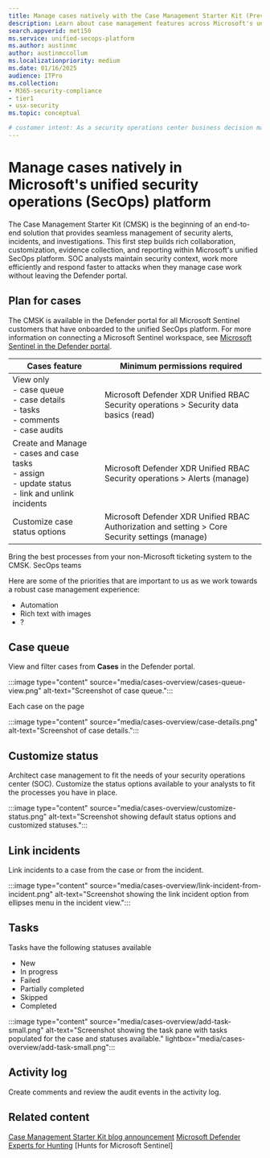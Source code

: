 ```yaml
---
title: Manage cases natively with the Case Management Starter Kit (Preview)
description: Learn about case management features across Microsoft's unified security operations (SecOps) platform.
search.appverid: met150
ms.service: unified-secops-platform
ms.author: austinmc
author: austinmccollum
ms.localizationpriority: medium
ms.date: 01/16/2025
audience: ITPro
ms.collection:
- M365-security-compliance
- tier1
- usx-security
ms.topic: conceptual

# customer intent: As a security operations center business decision maker, I want to learn about the case management tool available in Microsoft's unified SecOps platform so I can unify security tickets and case management tools so I can get visibility into, and disrupt attacks in real time across identities, endpoints, email, cloud apps, data in hybrid and multicloud environments.
---
```


# Manage cases natively in Microsoft's unified security operations (SecOps) platform

The Case Management Starter Kit (CMSK) is the beginning of an end-to-end solution that provides seamless management of security alerts, incidents, and investigations. This first step builds rich collaboration, customization, evidence collection, and reporting within Microsoft's unified SecOps platform. SOC analysts maintain security context, work more efficiently and respond faster to attacks when they manage case work without leaving the Defender portal.

## Plan for cases

The CMSK is available in the Defender portal for all Microsoft Sentinel customers that have onboarded to the unified SecOps platform. For more information on connecting a Microsoft Sentinel workspace, see [Microsoft Sentinel in the Defender portal](/azure/sentinel/microsoft-sentinel-defender-portal).

| Cases feature | Minimum permissions required |
|---|---|
| View only</br>- case queue</br>- case details</br>- tasks</br>- comments</br>- case audits | Microsoft Defender XDR Unified RBAC</br>Security operations > Security data basics (read)|
| Create and Manage</br>- cases and case tasks</br>- assign</br>- update status</br>- link and unlink incidents | Microsoft Defender XDR Unified RBAC</br>Security operations > Alerts (manage)|
| Customize case status options | Microsoft Defender XDR Unified RBAC</br>Authorization and setting > Core Security settings (manage)|

Bring the best processes from your non-Microsoft ticketing system to the CMSK. SecOps teams 

Here are some of the priorities that are important to us as we work towards a robust case management experience:

- Automation
- Rich text with images
- ?

## Case queue

View and filter cases from **Cases** in the Defender portal.

:::image type="content" source="media/cases-overview/cases-queue-view.png" alt-text="Screenshot of case queue.":::

Each case on the page

:::image type="content" source="media/cases-overview/case-details.png" alt-text="Screenshot of case details.":::

## Customize status

Architect case management to fit the needs of your security operations center (SOC). Customize the status options available to your analysts to fit the processes you have in place.

:::image type="content" source="media/cases-overview/customize-status.png" alt-text="Screenshot showing default status options and customized statuses.":::

## Link incidents

Link incidents to a case from the case or from the incident.

:::image type="content" source="media/cases-overview/link-incident-from-incident.png" alt-text="Screenshot showing the link incident option from ellipses menu in the incident view.":::

## Tasks

Tasks have the following statuses available

- New
- In progress
- Failed
- Partially completed
- Skipped
- Completed

:::image type="content" source="media/cases-overview/add-task-small.png" alt-text="Screenshot showing the task pane with tasks populated for the case and statuses available." lightbox="media/cases-overview/add-task-small.png":::

## Activity log

Create comments and review the audit events in the activity log.

## Related content

[Case Management Starter Kit blog announcement](https://techcommunity.microsoft.com/category/microsoft-sentinel/blog/MicrosoftSentinelBlog)
[Microsoft Defender Experts for Hunting](../defender-xdr/defender-experts-for-hunting.md)
[Hunts for Microsoft Sentinel]